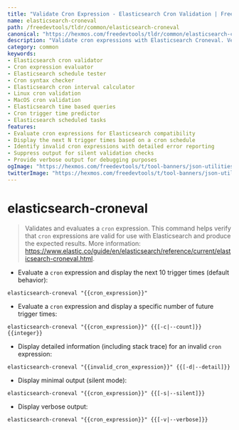 ```yaml
---
title: "Validate Cron Expression - Elasticsearch Cron Validation | Free DevTools"
name: elasticsearch-croneval
path: /freedevtools/tldr/common/elasticsearch-croneval
canonical: "https://hexmos.com/freedevtools/tldr/common/elasticsearch-croneval/"
description: "Validate cron expressions with Elasticsearch Croneval. Verify Elasticsearch cron schedules and display trigger times, including future intervals. Free online tool, no registration required."
category: common
keywords:
- Elasticsearch cron validator
- Cron expression evaluator
- Elasticsearch schedule tester
- Cron syntax checker
- Elasticsearch cron interval calculator
- Linux cron validation
- MacOS cron validation
- Elasticsearch time based queries
- Cron trigger time predictor
- Elasticsearch scheduled tasks
features:
- Evaluate cron expressions for Elasticsearch compatibility
- Display the next N trigger times based on a cron schedule
- Identify invalid cron expressions with detailed error reporting
- Suppress output for silent validation checks
- Provide verbose output for debugging purposes
ogImage: "https://hexmos.com/freedevtools/t/tool-banners/json-utilities-banner.png"
twitterImage: "https://hexmos.com/freedevtools/t/tool-banners/json-utilities-banner.png"
---
```


# elasticsearch-croneval

> Validates and evaluates a `cron` expression. This command helps verify that `cron` expressions are valid for use with Elasticsearch and produce the expected results.
> More information: <https://www.elastic.co/guide/en/elasticsearch/reference/current/elasticsearch-croneval.html>.

- Evaluate a `cron` expression and display the next 10 trigger times (default behavior):

`elasticsearch-croneval "{{cron_expression}}"`

- Evaluate a `cron` expression and display a specific number of future trigger times:

`elasticsearch-croneval "{{cron_expression}}" {{[-c|--count]}} {{integer}}`

- Display detailed information (including stack trace) for an invalid `cron` expression:

`elasticsearch-croneval "{{invalid_cron_expression}}" {{[-d|--detail]}}`

- Display minimal output (silent mode):

`elasticsearch-croneval "{{cron_expression}}" {{[-s|--silent]}}`

- Display verbose output:

`elasticsearch-croneval "{{cron_expression}}" {{[-v|--verbose]}}`
